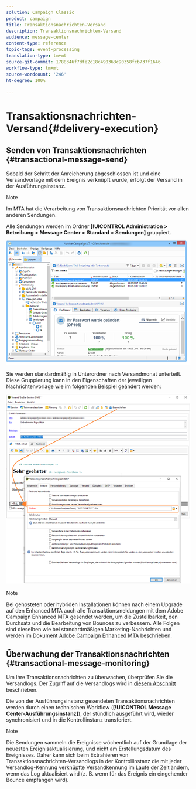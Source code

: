 ```yaml
---
solution: Campaign Classic
product: campaign
title: Transaktionsnachrichten-Versand
description: Transaktionsnachrichten-Versand
audience: message-center
content-type: reference
topic-tags: event-processing
translation-type: tm+mt
source-git-commit: 1788346f7dfe2c18c490363c90358fcb737f1646
workflow-type: tm+mt
source-wordcount: '246'
ht-degree: 100%

---
```



# Transaktionsnachrichten-Versand{#delivery-execution}

## Senden von Transaktionsnachrichten {#transactional-message-send}

Sobald der Schritt der Anreicherung abgeschlossen ist und eine Versandvorlage mit dem Ereignis verknüpft wurde, erfolgt der Versand in der Ausführungsinstanz.

>[!NOTE]
>
>Im MTA hat die Verarbeitung von Transaktionsnachrichten Priorität vor allen anderen Sendungen.

Alle Sendungen werden im Ordner **[!UICONTROL Administration > Betreibung > Message Center > Standard > Sendungen]** gruppiert.

![](assets/messagecenter_deliveries_execinstances_001.png)

Sie werden standardmäßig in Unterordner nach Versandmonat unterteilt. Diese Gruppierung kann in den Eigenschaften der jeweiligen Nachrichtenvorlage wie im folgenden Beispiel geändert werden:

![](assets/messagecenter_deliveries_properties_001.png)

>[!NOTE]
>
>Bei gehosteten oder hybriden Installationen können nach einem Upgrade auf den Enhanced MTA auch alle Transaktionsmeldungen mit dem Adobe Campaign Enhanced MTA gesendet werden, um die Zustellbarkeit, den Durchsatz und die Bearbeitung von Bounces zu verbessern. Alle Folgen sind dieselben wie bei standardmäßigen Marketing-Nachrichten und werden im Dokument [Adobe Campaign Enhanced MTA](https://helpx.adobe.com/campaign/kb/acc-campaign-enhanced-mta.html) beschrieben.

## Überwachung der Transaktionsnachrichten {#transactional-message-monitoring}

Um Ihre Transaktionsnachrichten zu überwachen, überprüfen Sie die Versandlogs. Der Zugriff auf die Versandlogs wird in [diesem Abschnitt](../../delivery/using/delivery-dashboard.md#delivery-logs-and-history) beschrieben.

Die von der Ausführungsinstanz gesendeten Transaktionsnachrichten werden durch einen technischen Workflow (**[!UICONTROL Message Center-Ausführungsinstanz]**), der stündlich ausgeführt wird, wieder synchronisiert und in die Kontrollinstanz transferiert.

>[!NOTE]
>
>Die Sendungen sammeln die Ereignisse wöchentlich auf der Grundlage der neuesten Ereignisaktualisierung, und nicht am Erstellungsdatum des Ereignisses. Daher kann sich beim Extrahieren von Transaktionsnachrichten-Versandlogs in der Kontrollinstanz die mit jeder Versandlog-Kennung verknüpfte Versandkennung im Laufe der Zeit ändern, wenn das Log aktualisiert wird (z. B. wenn für das Ereignis ein eingehender Bounce empfangen wird).

<!--The transactional deliveries sent from the execution instance are synchronized back to the control instance as follows.

Let's take a [delivery template](../../message-center/using/introduction.md) labelled *Template_1*.

1. An event corresponding to *Template_1* is received on the execution instance.
1. The **Processing real time events** (rtEventsProcessing) workflow processes the event and searches for an existing delivery for the current month.

    >[!NOTE]
    >
    >If not found, a new delivery is created and the event is assigned to the new delivery.

1. The transactional email is sent and the delivery status changes to **[!UICONTROL Sent]**.
1. The **Message Center execution instance** (mcSync_mcExec) workflow retrieves the delivery logs from the execution instance and updates the delivery logs on the control instance.
1. The control instance searches for an existing delivery for week 40 (2020-09-28_Template_1).

    >[!NOTE]
    >
    >If not found, a new delivery is created.

1. The week after, an inbound bounce is received for the event.
1. The status of the event changes to **[!UICONTROL Delivery failed]**.
1. The **Message Center execution instance** (mcSync_mcExec) workflow retrieves the delivery logs from the execution instance and searches for a delivery for week 41 (2020-10-05_Template_1) to update the delivery logs. The delivery logs are then linked to a new delivery for the current week.

To summarize, the deliveries weekly accumulate the events based on the latest event update, and not on the event creation date.

Therefore, when extracting transactional messaging delivery logs from the control instance, the delivery ID associated with each delivery log ID changes every week.-->